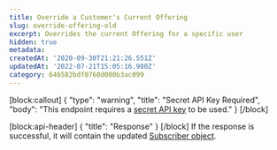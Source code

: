 ```yaml
---
title: Override a Customer's Current Offering
slug: override-offering-old
excerpt: Overrides the current Offering for a specific user
hidden: true
metadata:
createdAt: '2020-09-30T21:21:26.551Z'
updatedAt: '2022-07-21T15:05:16.980Z'
category: 646582bdf0760d000b3ac099
---
```

[block:callout]
{
  "type": "warning",
  "title": "Secret API Key Required",
  "body": "This endpoint requires a [secret API key](doc:authentication) to be used."
}
[/block]

[block:api-header]
{
  "title": "Response"
}
[/block]
If the response is successful, it will contain the updated [Subscriber object](ref:subscribers#the-subscriber-object).